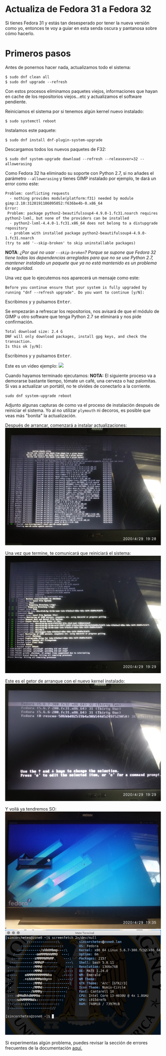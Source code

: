 # Actualiza de Fedora 31 a Fedora 32

Si tienes Fedora 31 y estás tan desesperado por tener la nueva versión como yo, entonces te voy a guiar en esta senda oscura y pantanosa sobre cómo hacerlo.

# Primeros pasos
Antes de ponernos hacer nada, actualizamos todo el sistema:
```
$ sudo dnf clean all
$ sudo dnf upgrade --refresh
```

Con estos procesos eliminamos paquetes viejos, informaciones que hayan en cache de los repositorios viejos...etc y actualizamos el software pendiente.

Reiniciamos el sistema por si tenemos algún kernel nuevo instalado:
```
$ sudo systemctl reboot
```
Instalamos este paquete:
```
$ sudo dnf install dnf-plugin-system-upgrade
```
Descargamos todos los nuevos paquetes de F32:
```
$ sudo dnf system-upgrade download --refresh --releasever=32 --allowerasing
```
Como Fedora 32 ha eliminado su soporte con Python 2.7, si no añades el parámetro `--allowerasing` y tienes GIMP instalado por ejemplo, te dará un error como este:

```
Problem: conflicting requests
  - nothing provides module(platform:f31) needed by module gimp:2.10:3120191106095052:f636be4b-0.x86_64
Error: 
 Problem: package python2-beautifulsoup4-4.9.0-1.fc31.noarch requires python2-lxml, but none of the providers can be installed
  - python2-lxml-4.4.0-1.fc31.x86_64 does not belong to a distupgrade repository
  - problem with installed package python2-beautifulsoup4-4.9.0-1.fc31.noarch
(try to add '--skip-broken' to skip uninstallable packages)
```
__NOTA__: _¿Por qué no usar `--skip-broken`? Porque se supone que Fedora 32 tiene todas las dependencias arregladas para que no se use Python 2.7, mantener instalado un paquete que ya no está mantenido es un problema de seguridad._

Una vez que lo ejecutemos nos aparecerá un mensaje como este:
```
Before you continue ensure that your system is fully upgraded by running "dnf --refresh upgrade". Do you want to continue [y/N]: 
```
Escribimos <kbd>y</kbd> y pulsamos <kbd>Enter</kbd>.

Se empezarán a refrescar los repositorios, nos avisará de que el módulo de GIMP u otro software que tenga Python 2.7 se eliminará y nos pide confirmación.
```
Total download size: 2.4 G
DNF will only download packages, install gpg keys, and check the transaction.
Is this ok [y/N]: 
```
Escribimos <kbd>y</kbd> y pulsamos <kbd>Enter</kbd>.

Este es un video ejemplo: 
<a href="https://asciinema.org/a/325285" target="blank"><img src="https://asciinema.org/a/325285.svg"></a>

Cuando hayamos terminado ejecutamos:
__NOTA:__ El siguiente proceso va a demorarse bastante tiempo, tómate un café, una cerveza o haz palomitas. Si vas a actualizar un portátil, no te olvides de conectarlo a la corriente.
```
sudo dnf system-upgrade reboot
```
Adjunto algunas capturas de como va el proceso de instalación después de reiniciar el sistema. Yo al no utilizar `plymouth` ni decoros, es posible que veas más "bonita" la actualización.

Después de arrancar, comenzará a instalar actualizaciones:
![](instalando.jpg)

Una vez que termine, te comunicará que reiniciará el sistema:
![](restart.jpg)

Este es el getor de arranque con el nuevo kernel instalado:
![](boot.jpg)

Y voilá ya tendremos SO:
![](login.jpg)
![](post-update.png)

Si experimentas algún problema, puedes revisar la sección de errores frecuentes de la documentación <a href="https://fedoraproject.org/wiki/Common_F31_bugs" target="">aquí.</a>